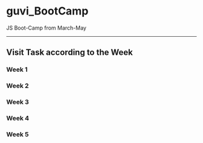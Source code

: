 # guvi_BootCamp
JS Boot-Camp from March-May

---

## Visit Task according to the Week

### Week 1

### Week 2

### Week 3

### Week 4

### Week 5
